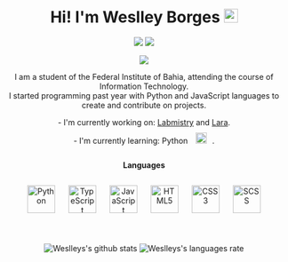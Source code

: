 <h1 align="center"> Hi! I'm Weslley Borges <img src="https://media.giphy.com/media/hvRJCLFzcasrR4ia7z/giphy.gif" width="25px"></h1>
<p align="center">
<img src="https://img.shields.io/badge/Country-Brazil-blue?&style=for-the-badge" />
<img src="https://img.shields.io/github/followers/Weslley-Borges?color=blue&style=for-the-badge" />
</p>
<p align="center">
<img src= "https://camo.githubusercontent.com/71b837571c48af3aa60a73dbc9d5936aa359d78efbfa8a6743cbbbc16b80ef4d/68747470733a2f2f63646e2e646973636f72646170702e636f6d2f6174746163686d656e74732f3830353930323039333930363630383138362f3830353931333937323533353539303932322f74656e6f722e676966"/>
</p>
<p align="center">
I am a student of the Federal Institute of Bahia, attending the course of Information Technology.<br/>I started programming past year with Python and JavaScript languages to create and contribute on projects.
</p>
<p align="center">
- I'm currently working on: <a href="https://github.com/Weslley-Borges/Labmistry">Labmistry</a> and <a href="https://github.com/Weslley-Borges/Lara">Lara</a>.</br>
- I'm currently learning: Python <img style="margin: 10px" src="https://profilinator.rishav.dev/skills-assets/python-original.svg" alt="" height="20" />.
</p>

<h4 align="center"><strong>Languages</strong></h4>
<p align="center">
<img style="margin: 10px" src="https://profilinator.rishav.dev/skills-assets/python-original.svg" alt="Python" height="50" />
<img style="margin: 10px" src="https://profilinator.rishav.dev/skills-assets/typescript-original.svg" alt="TypeScript" height="50" />
<img style="margin: 10px" src="https://profilinator.rishav.dev/skills-assets/javascript-original.svg" alt="JavaScript" height="50" />
<img style="margin: 10px" src="https://profilinator.rishav.dev/skills-assets/html5-original-wordmark.svg" alt="HTML5" height="50" />
<img style="margin: 10px" src="https://profilinator.rishav.dev/skills-assets/css3-original-wordmark.svg" alt="CSS3" height="50" />
<img style="margin: 10px" src="https://profilinator.rishav.dev/skills-assets/sass-original.svg" alt="SCSS" height="50" />
</p>
<br/>

<p align="center">
  <img src="https://github-readme-stats.vercel.app/api?username=Weslley-Borges&count_private=true&include_all_commits=true&theme=radical" alt="Weslleys's github stats" />
  <img src="https://github-readme-stats.vercel.app/api/top-langs/?username=Weslley-Borges&hide=html&layout=compact&theme=radical" alt="Weslleys's languages rate" />
</p>
